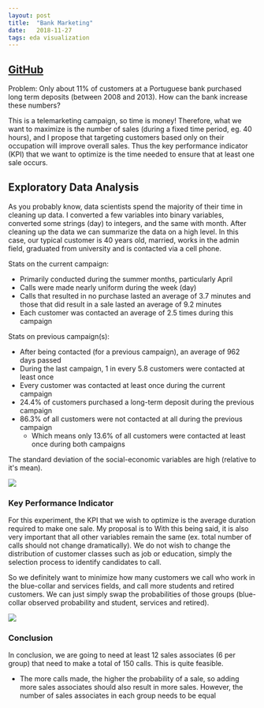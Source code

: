 ```yaml
---
layout: post
title:  "Bank Marketing"
date:   2018-11-27
tags: eda visualization
---
```


## [GitHub](https://github.com/mkm29/DataScience/blob/master/thinkful/unit/1/capstone/Bank%20Marketing.ipynb)

Problem: Only about 11% of customers at a Portuguese bank purchased long term deposits (between 2008 and 2013). How can the bank increase these numbers?

This is a telemarketing campaign, so time is money! Therefore, what we want to maximize is the number of sales (during a fixed time period, eg. 40 hours), and I propose that targeting customers based only on their occupation will improve overall sales. Thus the key performance indicator (KPI) that we want to optimize is the time needed to ensure that at least one sale occurs.

## Exploratory Data Analysis

As you probably know, data scientists spend the majority of their time in cleaning up data. I converted a few variables into binary variables, converted some strings (day) to integers, and the same with month. After cleaning up the data we can summarize the data on a high level. In this case, our typical customer is 40 years old, married, works in the admin field, graduated from university and is contacted via a cell phone. 

Stats on the current campaign:

  * Primarily conducted during the summer months, particularly April
  * Calls were made nearly uniform during the week (day)
  * Calls that resulted in no purchase lasted an average of 3.7 minutes and those that did result in a sale lasted an average of 9.2 minutes
  * Each customer was contacted an average of 2.5 times during this campaign
 
Stats on previous campaign(s):

  * After being contacted (for a previous campaign), an average of 962 days passed
  * During the last campaign, 1 in every 5.8 customers were contacted at least once
  * Every customer was contacted at least once during the current campaign
  * 24.4% of customers purchased a long-term deposit during the previous campaign
  * 86.3% of all customers were not contacted at all during the previous campaign
    * Which means only 13.6% of all customers were contacted at least once during both campaigns

The standard deviation of the social-economic variables are high (relative to it's mean).


<img src="{{site.baseurl}}/images/posts/1-eda-bar-plots.png">


### Key Performance Indicator

For this experiment, the KPI that we wish to optimize is the average duration required to make one sale. My proposal is to With this being said, it is also very important that all other variables remain the same (ex. total number of calls should not change dramatically). We do not wish to change the distribution of customer classes such as job or education, simply the selection process to identify candidates to call.

So we definitely want to minimize how many customers we call who work in the blue-collar and services fields, and call more students and retired customers. We can just simply swap the probabilities of those groups (blue-collar observed probability and student, services and retired).


<img src="{{site.baseurl}}/images/posts/1-eda-joint-kde-plot.png">


### Conclusion

In conclusion, we are going to need at least 12 sales associates (6 per group) that need to make a total of 150 calls. This is quite feasible.

  * The more calls made, the higher the probability of a sale, so adding more sales associates should also result in more sales. However, the number of sales associates in each group needs to be equal
